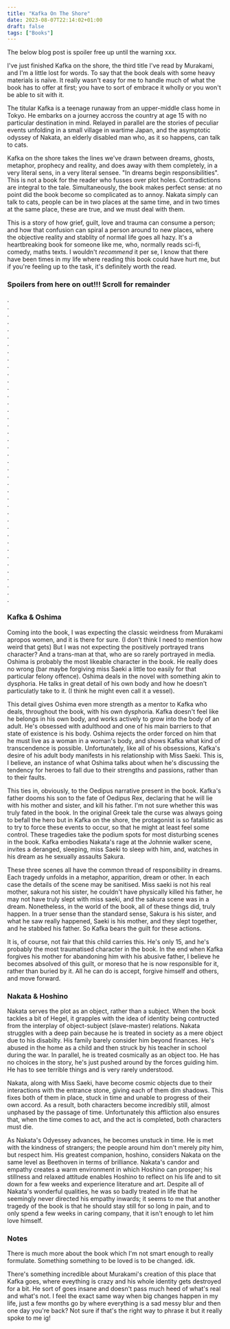 ```yaml
---
title: "Kafka On The Shore"
date: 2023-08-07T22:14:02+01:00
draft: false
tags: ["Books"]
---
```


The below blog post is spoiler free up until the warning xxx.

I've just finished Kafka on the shore, the third title I've read by Murakami, and I'm a little lost for words. To say that the book deals with some heavy materials is naïve. It really wasn't easy for me to handle much of what the book has to offer at first; you have to sort of embrace it wholly or you won't be able to sit with it. 

The titular Kafka is a teenage runaway from an upper-middle class home in Tokyo. He embarks on a journey accross the country at age 15 with no particular destination in mind. Relayed in parallel are the stories of peculiar events unfolding in a small village in wartime Japan, and the asymptotic odyssey of Nakata, an elderly disabled man who, as it so happens, can talk to cats.

Kafka on the shore takes the lines we've drawn between dreams, ghosts, metaphor, prophecy and reality, and does away with them completely, in a very literal sens, in a very literal sensee. "In dreams begin responsibilities". This is not a book for the reader who fusses over plot holes. Contradictions are integral to the tale. Simultaneously, the book makes perfect sense: at no point did the book become so complicated as to annoy. Nakata simply can talk to cats, people can be in two places at the same time, and in two times at the same place, these are true, and we must deal with them.

This is a story of how grief, guilt, love and trauma can consume a person; and how that confusion can spiral a person around to new places, where the objective reality and stablity of normal life goes all hazy. It's a heartbreaking book for someone like me, who, normally reads sci-fi, comedy, maths texts. I wouldn't _recommend_ it per se, I know that there have been times in my life where reading this book could have hurt me, but if you're feeling up to the task, it's definitely worth the read.

### Spoilers from here on out!!! Scroll for remainder
.  
.  
.  
.  
.  
.  
.  
.  
.  
.  
.  
.  
.  
.  
.  
.  
.  
.  
.  
.  
.  
.  
.  
.  
.  
.  
.  
.  
.  
.  
.  
.  
.  
.  
.  
.  
.  
.  
.  
.  
.  
.  

### Kafka \& Oshima

Coming into the book, I was expecting the classic weirdness from Murakami apropos women, and it is there for sure. (I don't think I need to mention how weird that gets) But I was not expecting the positively portrayed trans character? And a trans-man at that, who are so rarely portrayed in media. Oshima is probably the most likeable character in the book. He really does no wrong (bar maybe forgiving miss Saeki a little too easily for that particular felony offence). Oshima deals in the novel with something akin to dysphoria. He talks in great detail of his own body and how he doesn't particulatly take to it. (I think he might even call it a vessel). 

This detail gives Oshima even more strength as a mentor to Kafka who deals, throughout the book, with his own dysphoria. Kafka doesn't feel like he belongs in his own body, and works actively to grow into the body of an adult. He's obsessed with adulthood and one of his main barriers to that state of existence is his body. Oshima rejects the order forced on him that he must live as a woman in a woman's body, and shows Kafka what kind of transcendence is possible. Unfortunately, like all of his obsessions, Kafka's desire of his adult body manifests in his relationship with Miss Saeki. This is, I believe, an instance of what Oshima talks about when he's discussing the tendency for heroes to fall due to their strengths and passions, rather than to their faults.

This ties in, obviously, to the Oedipus narrative present in the book. Kafka's father dooms his son to the fate of Oedipus Rex, declaring that he will lie with his mother and sister, and kill his father. I'm not sure whether this was truly fated in the book. In the original Greek tale the curse was always going to befall the hero but in Kafka on the shore, the protagonist is so fatalistic as to try to force these events to occur, so that he might at least feel some control. These tragedies take the podium spots for most disturbing scenes in the book. Kafka embodies Nakata's rage at the Johnnie walker scene, invites a deranged, sleeping, miss Saeki to sleep with him, and, watches in his dream as he sexually assaults Sakura. 

These three scenes all have the common thread of responsibility in dreams. Each tragedy unfolds in a metaphor, apparition, dream or other. In each case the details of the scene may be sanitised. Miss saeki is not his real mother, sakura not his sister, he couldn't have physically killed his father, he may not have truly slept with miss saeki, and the sakura scene was in a dream. Nonetheless, in the world of the book, all of these things did, truly happen. In a truer sense than the standard sense, Sakura is his sister, and what he saw really happened, Saeki is his mother, and they slept together, and he stabbed his father. So Kafka bears the guilt for these actions.

It is, of course, not fair that this child carries this. He's only 15, and he's probably the most traumatised character in the book. In the end when Kafka forgives his mother for abandoning him with his abusive father, I believe he becomes absolved of this guilt, or moreso that he is now responsible for it, rather than buried by it. All he can do is accept, forgive himself and others, and move forward.

### Nakata \& Hoshino

Nakata serves the plot as an object, rather than a subject. When the book tackles a bit of Hegel, it grapples with the idea of identity being contructed from the interplay of object-subject (slave-master) relations. Nakata struggles with a deep pain because he is treated in society as a mere object due to his disabilty. His family barely consider him beyond finances. He's abused in the home as a child and then struck by his teacher in school during the war. In parallel, he is treated cosmically as an object too. He has no choices in the story, he's just pushed around by the forces guiding him. He has to see terrible things and is very rarely understood. 

Nakata, along with Miss Saeki, have become cosmic objects due to their interactions with the entrance stone, giving each of them dim shadows. This fixes both of them in place, stuck in time and unable to progress of their own accord. As a result, both characters become incredibly still, almost unphased by the passage of time. Unfortunately this affliction also ensures that, when the time comes to act, and the act is completed, both characters must die.

As Nakata's Odyessey advances, he becomes unstuck in time. He is met with the kindness of strangers; the people around him don't merely pity him, but respect him. His greatest companion, hoshino, considers Nakata on the same level as Beethoven in terms of brilliance. Nakata's candor and empathy creates a warm environment in which Hoshino can prosper; his stillness and relaxed attitude enables Hoshino to reflect on his life and to sit down for a few weeks and experience literature and art. Despite all of Nakata's wonderful qualities, he was so badly treated in life that he seemingly never directed his empathy inwards; it seems to me that another tragedy of the book is that he should stay still for so long in pain, and to only spend a few weeks in caring company, that it isn't enough to let him love himself.

### Notes

There is much more about the book which I'm not smart enough to really formulate. Something something to be loved is to be changed. idk.

There's something incredible about Murakami's creation of this place that Kafka goes, where eveything is crazy and his whole identity gets destroyed for a bit. He sort of goes insane and doesn't pass much heed of what's real and what's not. I feel the exact same way when big changes happen in my life, just a few months go by where everything is a sad messy blur and then one day you're back? Not sure if that's the right way to phrase it but it really spoke to me ig!
